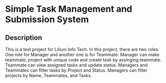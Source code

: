 # Simple Task Management and Submission System

## Description
This is a test project for  Lilium Info Tech. In this project, there are two roles. One role for Manager and another one is for Teammate. Manager can make teammate, project with unique code and create task by assinging teammate. Teammate can view assigned tasks and update status. Managers and Teammates can filter tasks by Project and Status. Managers can filter projects by Name, Teammates, and Tasks.
